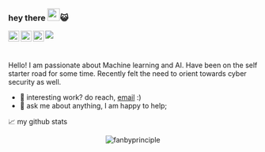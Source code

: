 ### hey there <img src="https://media.giphy.com/media/hvRJCLFzcasrR4ia7z/giphy.gif" width="25px">😺
<a href="https://www.instagram.com/fanbyprinciple/">
  <img align="left" alt="fanbyprinciple's Instagram" width="22px" src="https://raw.githubusercontent.com/hussainweb/hussainweb/main/icons/instagram.png" />
</a>

<a href="https://twitter.com/fanbyprinciple">
  <img align="left" alt="fanbyprinciple | Twitter" width="22px" src="https://raw.githubusercontent.com/peterthehan/peterthehan/master/assets/twitter.svg" />
</a>

<a href="https://www.linkedin.com/in/fanbyprincple/">
  <img align="left" alt="fanbyprinicple LinkedIN" width="22px" src="https://raw.githubusercontent.com/peterthehan/peterthehan/master/assets/linkedin.svg" />
</a>

![](https://visitor-badge.glitch.me/badge?page_id=abhisheknaiidu.abhisheknaiidu)

<br />

Hello! I am passionate about Machine learning and AI. Have been on the self starter road for some time. Recently felt the need to orient towards cyber security as well. 

- 💼 interesting work? do reach, [email](mailto:fanbyprinciple@gmail.com) :)
- 💬 ask me about anything, I am happy to help;


📈 my github stats

<p align="center"> <img src="https://github-readme-stats.vercel.app/api?username=fanbyprinciple&show_icons=true&theme=gotham" alt="fanbyprinciple" />




